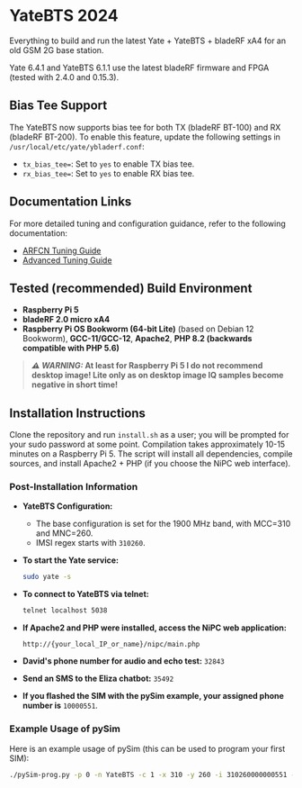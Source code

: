 # YateBTS 2024

Everything to build and run the latest Yate + YateBTS + bladeRF xA4 for an old GSM 2G base station.

Yate 6.4.1 and YateBTS 6.1.1 use the latest bladeRF firmware and FPGA (tested with 2.4.0 and 0.15.3).

## Bias Tee Support

The YateBTS now supports bias tee for both TX (bladeRF BT-100) and RX (bladeRF BT-200).
To enable this feature, update the following settings in `/usr/local/etc/yate/ybladerf.conf`:
- `tx_bias_tee=`: Set to `yes` to enable TX bias tee.
- `rx_bias_tee=`: Set to `yes` to enable RX bias tee.

## Documentation Links

For more detailed tuning and configuration guidance, refer to the following documentation:
- [ARFCN Tuning Guide](arfcn_tune.md)
- [Advanced Tuning Guide](advanced_tune.md)

## Tested (recommended) Build Environment

- **Raspberry Pi 5**
- **bladeRF 2.0 micro xA4**
- **Raspberry Pi OS Bookworm (64-bit Lite)** (based on Debian 12 Bookworm), **GCC-11/GCC-12**, **Apache2**, **PHP 8.2 (backwards compatible with PHP 5.6)**
> **_⚠️ WARNING:_ At least for Raspberry Pi 5 I do not recommend desktop image! Lite only as on desktop image IQ samples become negative in short time!**

## Installation Instructions

Clone the repository and run `install.sh` as a user; you will be prompted for your sudo password at some point.
Compilation takes approximately 10-15 minutes on a Raspberry Pi 5. The script will install all dependencies, compile sources, and install Apache2 + PHP (if you choose the NiPC web interface).

### Post-Installation Information

- **YateBTS Configuration:**
  - The base configuration is set for the 1900 MHz band, with MCC=310 and MNC=260.
  - IMSI regex starts with `310260`.

- **To start the Yate service:**
  ```bash
  sudo yate -s
  ```

- **To connect to YateBTS via telnet:**
  ```bash
  telnet localhost 5038
  ```

- **If Apache2 and PHP were installed, access the NiPC web application:**
  ```
  http://{your_local_IP_or_name}/nipc/main.php
  ```

- **David's phone number for audio and echo test:** `32843`
- **Send an SMS to the Eliza chatbot:** `35492`

- **If you flashed the SIM with the pySim example, your assigned phone number is** `10000551`.

### Example Usage of pySim

Here is an example usage of pySim (this can be used to program your first SIM):

```bash
./pySim-prog.py -p 0 -n YateBTS -c 1 -x 310 -y 260 -i 310260000000551 -s 8912600000000005512 -o 659BDA03311ACBBE767CB56D565A58D6 -k BA351F5C4690491D86377319E5A6DBCC
```
